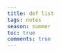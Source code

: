 ---title: def listtags: notesseason: summertoc: truecomments: true---
<dl>
	<dt></dt>
	<dd></dd>
	<dd></dd>
</dl>
